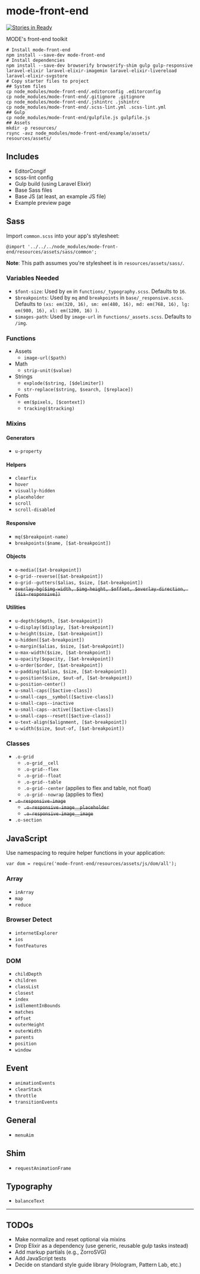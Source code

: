 # mode-front-end

[![Stories in Ready](https://badge.waffle.io/tannerhodges/mode-front-end.png?label=ready&title=Ready)](https://waffle.io/tannerhodges/mode-front-end)

MODE's front-end toolkit

```
# Install mode-front-end
npm install --save-dev mode-front-end
# Install dependencies
npm install --save-dev browserify browserify-shim gulp gulp-responsive laravel-elixir laravel-elixir-imagemin laravel-elixir-livereload laravel-elixir-svgstore
# Copy starter files to project
## System files
cp node_modules/mode-front-end/.editorconfig .editorconfig
cp node_modules/mode-front-end/.gitignore .gitignore
cp node_modules/mode-front-end/.jshintrc .jshintrc
cp node_modules/mode-front-end/.scss-lint.yml .scss-lint.yml
## Gulp
cp node_modules/mode-front-end/gulpfile.js gulpfile.js
## Assets
mkdir -p resources/
rsync -avz node_modules/mode-front-end/example/assets/ resources/assets/
```

## Includes

- EditorCongif
- scss-lint config
- Gulp build (using Laravel Elixir)
- Base Sass files
- Base JS (at least, an example JS file)
- Example preview page

## Sass

Import `common.scss` into your app's stylesheet:

```
@import '../../../node_modules/mode-front-end/resources/assets/sass/common';
```

**Note**: This path assumes you're stylesheet is in `resources/assets/sass/`.

### Variables Needed

- `$font-size`: Used by `em` in `functions/_typography.scss`. Defaults to `16`.
- `$breakpoints`: Used by `mq` and `breakpoints` in `base/_responsive.scss`.
  Defaults to `(xs: em(320, 16), sm: em(480, 16), md: em(768, 16), lg: em(980,
  16), xl: em(1200, 16) )`.
- `$images-path`: Used by `image-url` in `functions/_assets.scss`. Defaults to
  `/img`.

### Functions

- Assets
    - `image-url($path)`
- Math
    - `strip-unit($value)`
- Strings
    - `explode($string, [$delimiter])`
    - `str-replace($string, $search, [$replace])`
- Fonts
    - `em($pixels, [$context])`
    - `tracking($tracking)`

### Mixins

#### Generators

- `u-property`

#### Helpers

- `clearfix`
- `hover`
- `visually-hidden`
- `placeholder`
- `scroll`
- `scroll-disabled`

#### Responsive

- `mq($breakpoint-name)`
- `breakpoints($name, [$at-breakpoint])`

#### Objects

- `o-media([$at-breakpoint])`
- `o-grid--reverse([$at-breakpoint])`
- `o-grid--gutters($alias, $size, [$at-breakpoint])`
- ~~`overlay-bg($img-width, $img-height, $offset, $overlay-direction, [$is-responsive])`~~

#### Utilities

- `u-depth($depth, [$at-breakpoint])`
- `u-display($display, [$at-breakpoint])`
- `u-height($size, [$at-breakpoint])`
- `u-hidden([$at-breakpoint])`
- `u-margin($alias, $size, [$at-breakpoint])`
- `u-max-width($size, [$at-breakpoint])`
- `u-opacity($opacity, [$at-breakpoint])`
- `u-order($order, [$at-breakpoint])`
- `u-padding($alias, $size, [$at-breakpoint])`
- `u-position($size, $out-of, [$at-breakpoint])`
- `u-position-center()`
- `u-small-caps([$active-class])`
- `u-small-caps__symbol([$active-class])`
- `u-small-caps--inactive`
- `u-small-caps--active([$active-class])`
- `u-small-caps--reset([$active-class])`
- `u-text-align($alignment, [$at-breakpoint])`
- `u-width($size, $out-of, [$at-breakpoint])`

### Classes

- `.o-grid`
    - `.o-grid__cell`
    - `.o-grid--flex`
    - `.o-grid--float`
    - `.o-grid--table`
    - `.o-grid--center` (applies to flex and table, not float)
    - `.o-grid--nowrap` (applies to flex)
- ~~`.o-responsive-image`~~
    - ~~`.o-responsive-image__placeholder`~~
    - ~~`.o-responsive-image__image`~~
- `.o-section`

## JavaScript

Use namespacing to require helper functions in your application:

```
var dom = require('mode-front-end/resources/assets/js/dom/all');
```

### Array

- `inArray`
- `map`
- `reduce`

### Browser Detect

- `internetExplorer`
- `ios`
- `fontFeatures`

### DOM

- `childDepth`
- `children`
- `classList`
- `closest`
- `index`
- `isElementInBounds`
- `matches`
- `offset`
- `outerHeight`
- `outerWidth`
- `parents`
- `position`
- `window`

## Event

- `animationEvents`
- `clearStack`
- `throttle`
- `transitionEvents`

## General

- `menuAim`

## Shim

- `requestAnimationFrame`

## Typography

- `balanceText`

---

## TODOs

- Make normalize and reset optional via mixins
- Drop Elixir as a dependency (use generic, reusable gulp tasks instead)
- Add markup partials (e.g., ZorroSVG)
- Add JavaScript tests
- Decide on standard style guide library (Hologram, Pattern Lab, etc.)
